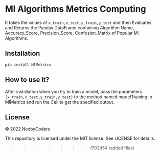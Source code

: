 # Ml Algorithms Metrics Computing
It takes the values of ```x_train,x_test,y_train,y_test``` and then Evaluates and Returns the Pandas DataFrame containing Algorithm Name, Accuracy_Score, Precision_Score, Confusion_Matrix of Popular Ml Algorithms. 

## Installation
```pip install MlMetrics```

## How to use it?
After installation when you try to train a model, pass the parameters ```(x_train,x_test,y_train,y_test)``` to the method named  modelTraining in MlMetrics and run the Cell to get the specified output.

## License
&copy; 2022 NoobyCoders

This repository is licensed under the MIT license.
See LICENSE for details.
>>>>>>> f702d54 (added files)
